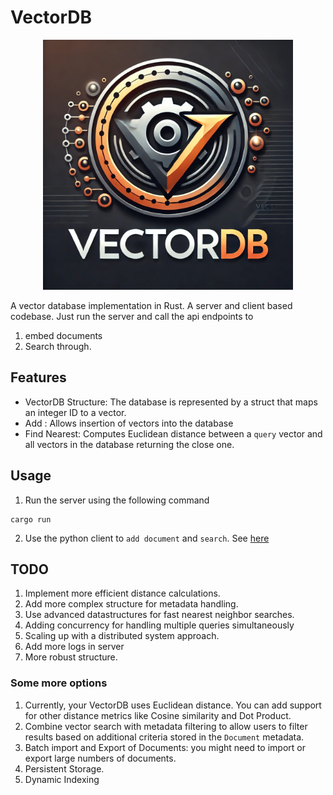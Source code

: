 # VectorDB
<div style="text-align: center;">
    <img src="assets/logo.png" width="400" />
</div>


A vector database implementation in Rust. A server and client based codebase. Just run the server and call the api endpoints to
1. embed documents
2. Search through.


## Features
- VectorDB Structure: The database is represented by a struct that maps an integer ID to a vector.
- Add : Allows insertion of vectors into the database
- Find Nearest: Computes Euclidean distance between a `query` vector and all vectors in the database returning the close one.

## Usage
1. Run the server using the following command
```
cargo run
```

2. Use the python client to `add document` and `search`. See [here](examples/client.py)


## TODO
1. Implement more efficient distance calculations.
2. Add more complex structure for metadata handling.
3. Use advanced datastructures for fast nearest neighbor searches.
4. Adding concurrency for handling multiple queries simultaneously
5. Scaling up with a distributed system approach.
6. Add more logs in server
7. More robust structure.

### Some more options
1. Currently, your VectorDB uses Euclidean distance. You can add support for other distance metrics like Cosine similarity and Dot Product.
2. Combine vector search with metadata filtering to allow users to filter results based on additional criteria stored in the `Document` metadata.
3. Batch import and Export of Documents: you might need to import or export large numbers of documents.
4. Persistent Storage.
5. Dynamic Indexing 